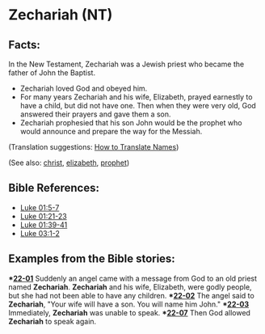 # Zechariah (NT) #

## Facts: ##

In the New Testament, Zechariah was a Jewish priest who became the father of John the Baptist.

 * Zechariah loved God and obeyed him.
 * For many years Zechariah and his wife, Elizabeth, prayed earnestly to have a child, but did not have one. Then when they were very old, God answered their prayers and gave them a son.
 * Zechariah prophesied that his son John would be the prophet who would announce and prepare the way for the Messiah.

(Translation suggestions: [How to Translate Names](https://git.door43.org/Door43/en-ta-translate-vol1/src/master/content/translate_names.md))

(See also: [christ](../kt/christ.md), [elizabeth](../other/elizabeth.md), [prophet](../kt/prophet.md))

## Bible References: ##

* [Luke 01:5-7](https://door43.org/en/bible/notes/luk/01/05)
* [Luke 01:21-23](https://door43.org/en/bible/notes/luk/01/21)
* [Luke 01:39-41](https://door43.org/en/bible/notes/luk/01/39)
* [Luke 03:1-2](https://door43.org/en/bible/notes/luk/03/01)

## Examples from the Bible stories: ##

  __*[22-01](https://door43.org/en/obs/notes/frames/22-01)__ Suddenly an angel came with a message from God to an old priest named __Zechariah__. __Zechariah__ and his wife, Elizabeth, were godly people, but she had not been able to have any children.
  __*[22-02](https://door43.org/en/obs/notes/frames/22-02)__ The angel said to __Zechariah__, "Your wife will have a son. You will name him John."
  __*[22-03](https://door43.org/en/obs/notes/frames/22-03)__ Immediately, __Zechariah__ was unable to speak.
  __*[22-07](https://door43.org/en/obs/notes/frames/22-07)__ Then God allowed __Zechariah__ to speak again.



